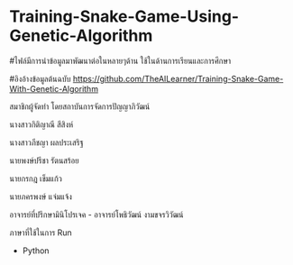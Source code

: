 # Training-Snake-Game-Using-Genetic-Algorithm

#ไฟล์มีการนำข้อมูลมาพัฒนาต่อในหลายๆด้าน ใช้ในด้านการเรียนและการศึกษา

#อิงอ้างข้อมูลต้นฉบับ https://github.com/TheAILearner/Training-Snake-Game-With-Genetic-Algorithm

สมาชิกผู้จัดทำ โดยสถาบันการจัดการปัญญาภิวัฒน์

นางสาวกิติญาณี สีสิงห์

นางสาวภีชญา ผลประเสริฐ 

นายพงษ์ปรีชา รัตนสร้อย 

นายกรกฎ เข็มแก้ว 

นายภครพงษ์ แจ่มแจ้ง 

อาจารย์ที่ปรึกษามินิโปรเจค - อาจารย์โพธิวัฒน์ งามขจรวิวัฒน์

ภาษาที่ใช้ในการ Run 
- Python
